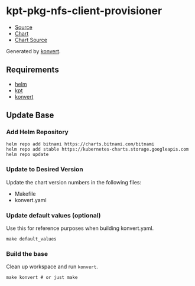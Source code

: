 # kpt-pkg-nfs-client-provisioner

- [Source](https://github.com/kubernetes-retired/external-storage/tree/master/nfs-client)
- [Chart](https://github.com/bitnami/charts/tree/master/bitnami/external-dns)
- [Chart Source](https://github.com/helm/charts/tree/master/stable/nfs-client-provisioner)

Generated by [konvert](https://github.com/kumorilabs/konvert).

## Requirements

- [helm](https://helm.sh/)
- [kpt](https://googlecontainertools.github.io/kpt/)
- [konvert](https://github.com/kumorilabs/konvert)

## Update Base

### Add Helm Repository

```shell
helm repo add bitnami https://charts.bitnami.com/bitnami
helm repo add stable https://kubernetes-charts.storage.googleapis.com
helm repo update
```

### Update to Desired Version

Update the chart version numbers in the following files:

- Makefile
- konvert.yaml

### Update default values (optional)

Use this for reference purposes when building konvert.yaml.

```shell
make default_values
```

### Build the base

Clean up workspace and run `konvert`.

```shell
make konvert # or just make
```
